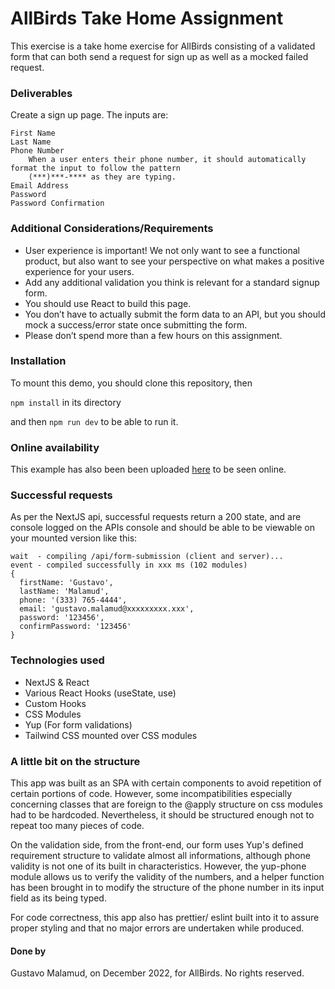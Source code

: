 # AllBirds Take Home Assignment

This exercise is a take home exercise for AllBirds consisting of a validated form that can both send a request for sign up as well as a mocked failed request.

### Deliverables

Create a sign up page. The inputs are:

    First Name
    Last Name
    Phone Number
        When a user enters their phone number, it should automatically format the input to follow the pattern
        (***)***-**** as they are typing. 
    Email Address
    Password
    Password Confirmation

### Additional Considerations/Requirements

- User experience is important! We not only want to see a functional product, but also want to see your perspective on what makes a positive experience for your users.
- Add any additional validation you think is relevant for a standard signup form.
- You should use React to build this page.
- You don’t have to actually submit the form data to an API, but you should mock a success/error state once submitting the form.
- Please don’t spend more than a few hours on this assignment.

### Installation

To mount this demo, you should clone this repository, then

`npm install` in its directory

and then `npm run dev` to be able to run it.

### Online availability

This example has also been been uploaded [here](http://#) to be seen online.

### Successful requests

As per the NextJS api, successful requests return a 200 state, and are console logged on the APIs console and should be able to be viewable on your mounted version like this:

```
wait  - compiling /api/form-submission (client and server)...
event - compiled successfully in xxx ms (102 modules)
{
  firstName: 'Gustavo',
  lastName: 'Malamud',
  phone: '(333) 765-4444',
  email: 'gustavo.malamud@xxxxxxxxx.xxx',
  password: '123456',
  confirmPassword: '123456'
}

```

### Technologies used

- NextJS & React
- Various React Hooks (useState, use)
- Custom Hooks
- CSS Modules
- Yup (For form validations)
- Tailwind CSS mounted over CSS modules

### A little bit on the structure

This app was built as an SPA with certain components to avoid repetition of certain portions of code. However, some incompatibilities especially concerning classes that are foreign to the @apply structure on css modules had to be hardcoded. Nevertheless, it should be structured enough not to repeat too many pieces of code.

On the validation side, from the front-end, our form uses Yup's defined requirement structure to validate almost all informations, although phone validity is not one of its built in characteristics. However, the yup-phone module allows us to verify the validity of the numbers, and a helper function has been brought in to modify the structure of the phone number in its input field as its being typed.

For code correctness, this app also has prettier/ eslint built into it to assure proper styling and that no major errors are undertaken while produced.

#### Done by

Gustavo Malamud, on December 2022, for AllBirds. No rights reserved.
